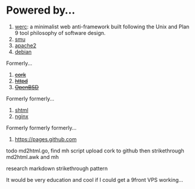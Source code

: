 # Powered by…

1. [werc](http://werc.cat-v.org): a minimalist web anti-framework built following the Unix and Plan 9 tool philosophy of software design.
2. [smu](https://github.com/karlb/smu.git)
2. [apache2](//httpd.apache.org)
3. [debian](//debian.org)


Formerly...

1. <s>[cork](../cork)</s>
2. <s>[httpd](../cork)</s>
3. <s>[OpenBSD](../cork)</s>

Formerly formerly...

1. [shtml]()
2. [nginx](//nginx.org)

Formerly formerly formerly...

1. <https://pages.github.com>

todo  md2html.go, find mh script upload cork to github then strikethrough md2html.awk and mh

research markdown strikethrough pattern

It would be very education and cool if I could get a 9front VPS working...



